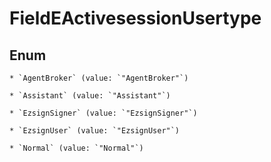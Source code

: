 
# FieldEActivesessionUsertype

## Enum


    * `AgentBroker` (value: `"AgentBroker"`)

    * `Assistant` (value: `"Assistant"`)

    * `EzsignSigner` (value: `"EzsignSigner"`)

    * `EzsignUser` (value: `"EzsignUser"`)

    * `Normal` (value: `"Normal"`)



